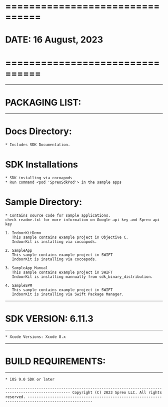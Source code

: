 
# ================================ #
#  DATE: 16 August, 2023 
# ================================ #

---------------------------------------------------------------------------------------------------------
# PACKAGING LIST:
____________________________________

# Docs Directory:
	* Includes SDK Documentation.

# SDK Installations
	* SDK installing via cocoapods
    * Run command <pod 'SpreoSdkPod'> in the sample apps

# Sample Directory:
    * Contains source code for sample applications.
    check readme.txt for more information on Google api key and Spreo api key

    1. IndoorKitDemo
       This sample contains example project in Objective C.
       IndoorKit is installing via cocoapods. 

    2. SampleApp
       This sample contains example project in SWIFT 
       IndoorKit is installing via cocoapods. 

    3. SampleApp_Manual
       This sample contains example project in SWIFT 
       IndoorKit is installing mannually from sdk_binary_distribution. 
       
    4. SampleSPM
       This sample contains example project in SWIFT 
       IndoorKit is installing via Swift Package Manager. 

---------------------------------------------------------------------------------------------------------
# SDK VERSION: 6.11.3
____________________________________

    * Xcode Versions: Xcode 8.x

---------------------------------------------------------------------------------------------------------
# BUILD REQUIREMENTS:
____________________________________

    * iOS 9.0 SDK or later

`---------------------------------------------------------------------------------------------------
    Copyright (C) 2023 Spreo LLC. All rights reserved.
 ---------------------------------------------------------------------------------------------------`
